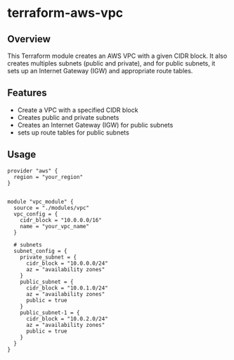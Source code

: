 # terraform-aws-vpc

## Overview
This Terraform module creates an AWS VPC with a given CIDR block. It also creates multiples subnets (public and private), and for public subnets, it sets up an Internet Gateway (IGW) and appropriate route tables.

## Features
- Create a VPC with a specified CIDR block
- Creates public and private subnets
- Creates an Internet Gateway (IGW) for public subnets
- sets up route tables for public subnets

## Usage
```
provider "aws" {
  region = "your_region"
}


module "vpc_module" {
  source = "./modules/vpc"
  vpc_config = {
    cidr_block = "10.0.0.0/16"
    name = "your_vpc_name"
  }

  # subnets
  subnet_config = {
    private_subnet = {
      cidr_block = "10.0.0.0/24"
      az = "availability zones"
    }
    public_subnet = {
      cidr_block = "10.0.1.0/24"
      az = "availability zones"
      public = true
    }
    public_subnet-1 = {
      cidr_block = "10.0.2.0/24"
      az = "availability zones"
      public = true
    }
  }
}
```